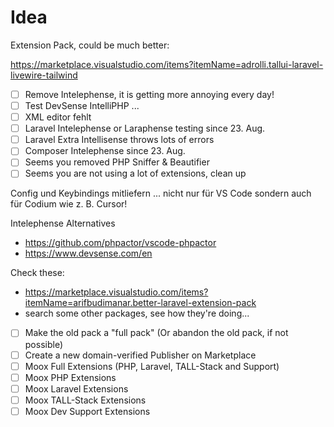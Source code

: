# Idea

Extension Pack, could be much better:

https://marketplace.visualstudio.com/items?itemName=adrolli.tallui-laravel-livewire-tailwind

-   [ ] Remove Intelephense, it is getting more annoying every day!
-   [ ] Test DevSense IntelliPHP ...
-   [ ] XML editor fehlt
-   [ ] Laravel Intelephense or Laraphense testing since 23. Aug.
-   [ ] Laravel Extra Intellisense throws lots of errors
-   [ ] Composer Intelephense since 23. Aug.
-   [ ] Seems you removed PHP Sniffer & Beautifier
-   [ ] Seems you are not using a lot of extensions, clean up

Config und Keybindings mitliefern ... nicht nur für VS Code sondern auch für Codium wie z. B. Cursor!

Intelephense Alternatives

-   https://github.com/phpactor/vscode-phpactor
-   https://www.devsense.com/en

Check these:

-   https://marketplace.visualstudio.com/items?itemName=arifbudimanar.better-laravel-extension-pack
-   search some other packages, see how they're doing...

-   [ ] Make the old pack a "full pack" (Or abandon the old pack, if not possible)
-   [ ] Create a new domain-verified Publisher on Marketplace
-   [ ] Moox Full Extensions (PHP, Laravel, TALL-Stack and Support)
-   [ ] Moox PHP Extensions
-   [ ] Moox Laravel Extensions
-   [ ] Moox TALL-Stack Extensions
-   [ ] Moox Dev Support Extensions

